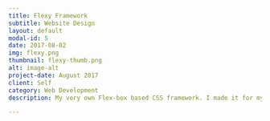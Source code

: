 ```yaml
---
title: Flexy Framework
subtitle: Website Design
layout: default
modal-id: 5
date: 2017-08-02
img: flexy.png
thumbnail: flexy-thumb.png
alt: image-alt
project-date: August 2017
client: Self
category: Web Development
description: My very own Flex-box based CSS framework. I made it for my own design purpose and successfully applied in may design.<br><a href="https://flexy-framework.github.io" target="_blank">www.flexy-framework.github.io</a>

---
```

